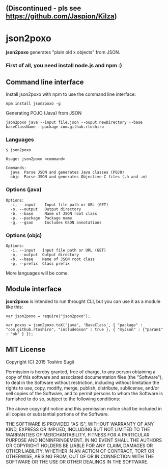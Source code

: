 ## (Discontinued - pls see https://github.com/Jaspion/Kilza)


json2poxo
=========

**json2poxo** generates "plain old x objects" from JSON. 


### First of all, you need install node.js and npm :)


## Command line interface

Install json2poxo with npm to use the command line interface:

    npm install json2poxo -g

Generating POJO (Java) from JSON

    json2poxo java --input file.json --ouput newDirectory --base baseClassName --package com.github.rtoshiro

### Languages

```
$ json2poxo

Usage: json2poxo <command>

Commands:
  java  Parse JSON and generates Java classes (POJO)
  objc  Parse JSON and generates Objective-C files (.h and .m)
```

### Options (java)

```
Options:
  -i, --input    Input file path or URL (GET)
  -o, --output   Output directory
  -b, --base     Name of JSON root class
  -p, --package  Package name
  -g, --gson     Includes GSON annotations
```

### Options (objc)

```
Options:
  -i, --input   Input file path or URL (GET)
  -o, --output  Output directory
  -b, --base    Name of JSON root class
  -p, --prefix  Class prefix
```

More languages will be come.


## Module interface

**json2poxo** is intended to run throught CLI, but you can use it as a module like this:

```
var json2poxo = require("json2poxo");

var poxos = json2poxo.toX('java', 'BaseClass', { "package" : "com.github.rtoshiro", "includeGson" : true }, { "myJson" : {"param1" : "ok" } });

```


## MIT License

Copyright (C) 2015 Toshiro Sugii

Permission is hereby granted, free of charge, to any person obtaining a copy of this software and associated documentation files (the "Software"), to deal in the Software without restriction, including without limitation the rights to use, copy, modify, merge, publish, distribute, sublicense, and/or sell copies of the Software, and to permit persons to whom the Software is furnished to do so, subject to the following conditions:

The above copyright notice and this permission notice shall be included in all copies or substantial portions of the Software.

THE SOFTWARE IS PROVIDED "AS IS", WITHOUT WARRANTY OF ANY KIND, EXPRESS OR IMPLIED, INCLUDING BUT NOT LIMITED TO THE WARRANTIES OF MERCHANTABILITY, FITNESS FOR A PARTICULAR PURPOSE AND NONINFRINGEMENT. IN NO EVENT SHALL THE AUTHORS OR COPYRIGHT HOLDERS BE LIABLE FOR ANY CLAIM, DAMAGES OR OTHER LIABILITY, WHETHER IN AN ACTION OF CONTRACT, TORT OR OTHERWISE, ARISING FROM, OUT OF OR IN CONNECTION WITH THE SOFTWARE OR THE USE OR OTHER DEALINGS IN THE SOFTWARE.
